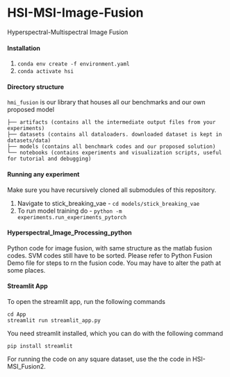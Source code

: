 # HSI-MSI-Image-Fusion
Hyperspectral-Multispectral Image Fusion

#### Installation
1. ```conda env create -f environment.yaml```
2. ```conda activate hsi```

#### Directory structure
`hmi_fusion` is our library that houses all our benchmarks and our own proposed model
```
├── artifacts (contains all the intermediate output files from your experiments)
├── datasets (contains all dataloaders. downloaded dataset is kept in datasets/data)
├── models (contains all benchmark codes and our proposed solution)
└── notebooks (contains experiments and visualization scripts, useful for tutorial and debugging)
```

#### Running any experiment
Make sure you have recursively cloned all submodules of this repository. 
1. Navigate to stick_breaking_vae - `cd models/stick_breaking_vae`
2. To run model training do - `python -m experiments.run_experiments_pytorch`


#### Hyperspectral_Image_Processing_python
Python code for image fusion, with same structure as the matlab fusion codes. SVM codes still have to be sorted. Please refer to Python Fusion Demo file for steps to rn the fusion code. You may have to alter the path at some places. 

#### Streamlit App
To open the streamlit app, run the following commands
```
cd App
streamlit run streamlit_app.py
```

You need streamlit installed, which you can do with the following command
```
pip install streamlit
```

For running the code on any square dataset, use the the code in HSI-MSI_Fusion2.